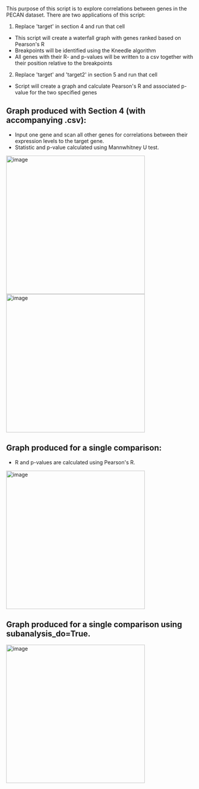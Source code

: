 
This purpose of this script is to explore correlations between genes in the PECAN dataset.
There are two applications of this script:
1. Replace 'target' in section 4 and run that cell
- This script will create a waterfall graph with genes ranked based on Pearson's R
- Breakpoints will be identified using the Kneedle algorithm
- All genes with their R- and p-values will be written to a csv together with their position relative to the breakpoints
2. Replace 'target' and 'target2' in section 5 and run that cell
- Script will create a graph and calculate Pearson's R and associated p-value for the two specified genes


## Graph produced with Section 4 (with accompanying .csv):
- Input one gene and scan all other genes for correlations between their expression levels to the target gene. <br>
- Statistic and p-value calculated using Mannwhitney U test.

<img width="373" alt="image" src="https://github.com/user-attachments/assets/7e027f59-77fb-42e4-96fd-a19409ab2db7">
<br>
<img width="373" alt="image" src="https://github.com/user-attachments/assets/c2f8dde5-1570-4936-a130-4129f171e2da">

## Graph produced for a single comparison:
- R and p-values are calculated using Pearson's R.

<img width="373" alt="image" src="https://github.com/user-attachments/assets/93c5ce2d-4f2b-4afa-900b-89d564917d85">

## Graph produced for a single comparison using subanalysis_do=True.
<img width="373" alt="image" src="https://github.com/user-attachments/assets/02d20bd9-f1f3-405b-af4b-19a53773a81c">
